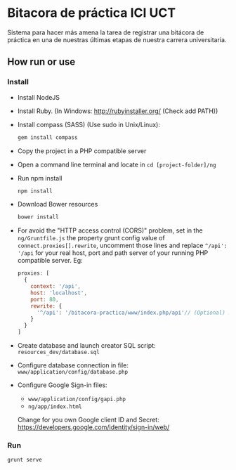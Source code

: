 # Bitacora de práctica ICI UCT

Sistema para hacer más amena la tarea de registrar una bitácora de práctica en una de nuestras últimas etapas de nuestra carrera universitaria.

## How run or use

### Install
* Install NodeJS
* Install Ruby. (In Windows: http://rubyinstaller.org/ (Check add PATH))
* Install compass (SASS) (Use sudo in Unix/Linux):

  ```sh
  gem install compass
  ```
* Copy the project in a PHP compatible server
* Open a command line terminal and locate in `cd [project-folder]/ng`
* Run npm install

  ```sh
  npm install
  ```
* Download Bower resources

  ```sh
  bower install
  ```
* For avoid the "HTTP access control (CORS)" problem, set in the `ng/Gruntfile.js` the property grunt config value of `connect.proxies[].rewrite`, uncomment those lines and replace `^/api': '/api` for your real host, port and path server of your running PHP compatible server. Eg:

  ```javascript
  proxies: [
    {
      context: '/api',
      host: 'localhost',
      port: 80,
      rewrite: {
        '^/api': '/bitacora-practica/www/index.php/api'// (Optional) Rewrite ^/api to the /api path (replace that for your real path) on your remote server path, in case that your server path is located in another path
      }
    }
  ]
  ```
* Create database and launch creator SQL script: `resources_dev/database.sql`
* Configure database connection in file: `www/application/config/database.php`
* Configure Google Sign-in files:
  * `www/application/config/gapi.php`
  * `ng/app/index.html`

  Change for you own Google client ID and Secret: https://developers.google.com/identity/sign-in/web/

### Run
```sh
grunt serve
```
